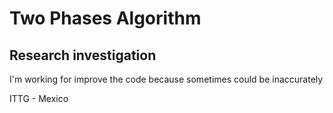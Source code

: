 # Two Phases Algorithm
## Research investigation 

I'm working for improve the code because sometimes could be inaccurately

ITTG - Mexico
